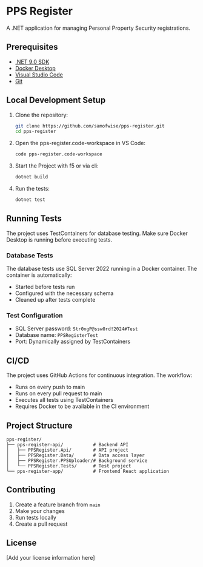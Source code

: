 # PPS Register

A .NET application for managing Personal Property Security registrations.

## Prerequisites

- [.NET 9.0 SDK](https://dotnet.microsoft.com/download/dotnet/9.0)
- [Docker Desktop](https://www.docker.com/products/docker-desktop)
- [Visual Studio Code](https://code.visualstudio.com/)
- [Git](https://git-scm.com/downloads)

## Local Development Setup

1. Clone the repository:

   ```bash
   git clone https://github.com/samofwise/pps-register.git
   cd pps-register
   ```

2. Open the pps-register.code-workspace in VS Code:

   ```bash
   code pps-register.code-workspace
   ```

3. Start the Project with f5 or via cli:

   ```bash
   dotnet build
   ```

4. Run the tests:
   ```bash
   dotnet test
   ```

## Running Tests

The project uses TestContainers for database testing. Make sure Docker Desktop is running before executing tests.

### Database Tests

The database tests use SQL Server 2022 running in a Docker container. The container is automatically:

- Started before tests run
- Configured with the necessary schema
- Cleaned up after tests complete

### Test Configuration

- SQL Server password: `Str0ngP@ssw0rd!2024#Test`
- Database name: `PPSRegisterTest`
- Port: Dynamically assigned by TestContainers

## CI/CD

The project uses GitHub Actions for continuous integration. The workflow:

- Runs on every push to main
- Runs on every pull request to main
- Executes all tests using TestContainers
- Requires Docker to be available in the CI environment

## Project Structure

```
pps-register/
├── pps-register-api/           # Backend API
│   ├── PPSRegister.Api/        # API project
│   ├── PPSRegister.Data/       # Data access layer
│   ├── PPSRegister.PPSUploader/# Background service
│   └── PPSRegister.Tests/      # Test project
└── pps-register-app/           # Frontend React application
```

## Contributing

1. Create a feature branch from `main`
2. Make your changes
3. Run tests locally
4. Create a pull request

## License

[Add your license information here]
